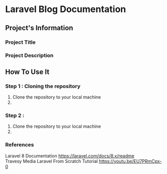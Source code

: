 # Laravel Blog Documentation

## Project's Information
### Project Title  
### Project Description  

## How To Use It  

### Step 1 : Cloning the repository
1. Clone the repository to your local machine  
2. 


### Step 2 : 
1. Clone the repository to your local machine  
2. 

### References 
Laravel 8 Documentation https://laravel.com/docs/8.x/readme  
Travesy Media Laravel From Scratch Tutorial https://youtu.be/EU7PRmCpx-0
